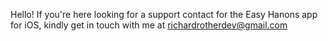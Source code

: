 Hello!
If you're here looking for a support contact for the Easy Hanons app for iOS, kindly get in touch with me at richardrotherdev@gmail.com
